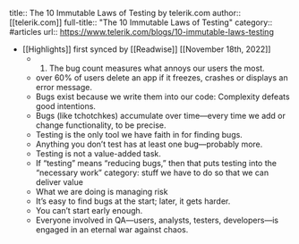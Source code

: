 title:: The 10 Immutable Laws of Testing by telerik.com
author:: [[telerik.com]]
full-title:: "The 10 Immutable Laws of Testing"
category:: #articles
url:: https://www.telerik.com/blogs/10-immutable-laws-testing

- [[Highlights]] first synced by [[Readwise]] [[November 18th, 2022]]
	- 1. The bug count measures what annoys our users the most.
	- over 60% of users delete an app if
	    it freezes, crashes or displays an error message.
	- Bugs exist because we write them into our code: Complexity defeats good intentions.
	- Bugs (like tchotchkes) accumulate over time—every time we add or change functionality, to be precise.
	- Testing is the only tool we have faith in for finding bugs.
	- Anything you don’t test has at least one bug—probably more.
	- Testing is not a value-added task.
	- If “testing” means “reducing bugs,” then that puts testing into the “necessary work” category: stuff we have to do so that we can deliver value
	- What we are doing is managing risk
	- It’s easy to find bugs at the start; later, it gets harder.
	- You can’t start early enough.
	- Everyone involved in QA—users, analysts, testers, developers—is engaged in an eternal war against chaos.